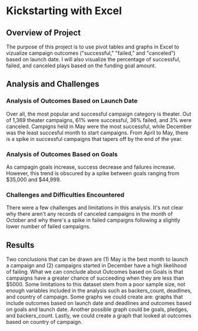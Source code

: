 # Kickstarting with Excel

## Overview of Project
The purpose of this project is to use pivot tables and graphs in Excel to vizualize campaign outcomes ("successful," "failed," and "canceled") based on launch date. I will also visualize the percentage of successful, failed, and canceled plays based on the funding goal amount.

## Analysis and Challenges
### Analysis of Outcomes Based on Launch Date
Over all, the most popular and successful campaign category is theater. Out of 1,369 theater campaigns, 61% were successful, 36% failed, and 3% were canceled. Campigns held in May were the most successful, while December was the least succesful month to start campaigns. From April to May, there is a spike in successful campaigns that tapers off by the end of the year. 

### Analysis of Outcomes Based on Goals
As campagin goals increase, success decrease and failures increase. However, this trend is obscured by a spike between goals ranging from $35,000 and $44,999.  

### Challenges and Difficulties Encountered
There were a few challenges and limitations in this analysis. It's not clear why there aren't any records of canceled campaigns in the month of October and why there's a spike in failed campaigns following a slightly lower number of failed campaigns. 

## Results
Two conclusions that can be drawn are (1) May is the best month to launch a campaign and (2) campaigns started in December have a high likelihood of failing. What we can conclude about Outcomes based on Goals is that campaigns have a greater chance of succeeding when they are less than $5000. Some limitations to this dataset stem from a poor sample size, not enough variables included in the analysis such as backers_count, deadlines, and country of campaign. Some graphs we could create are: graphs that include outcomes based on launch date and deadlines and outcomes based on goals and launch date. Another possible graph could be goals, pledges, and backers_count. Lastly, we could create a graph that looked at outcomes based on country of campaign.
